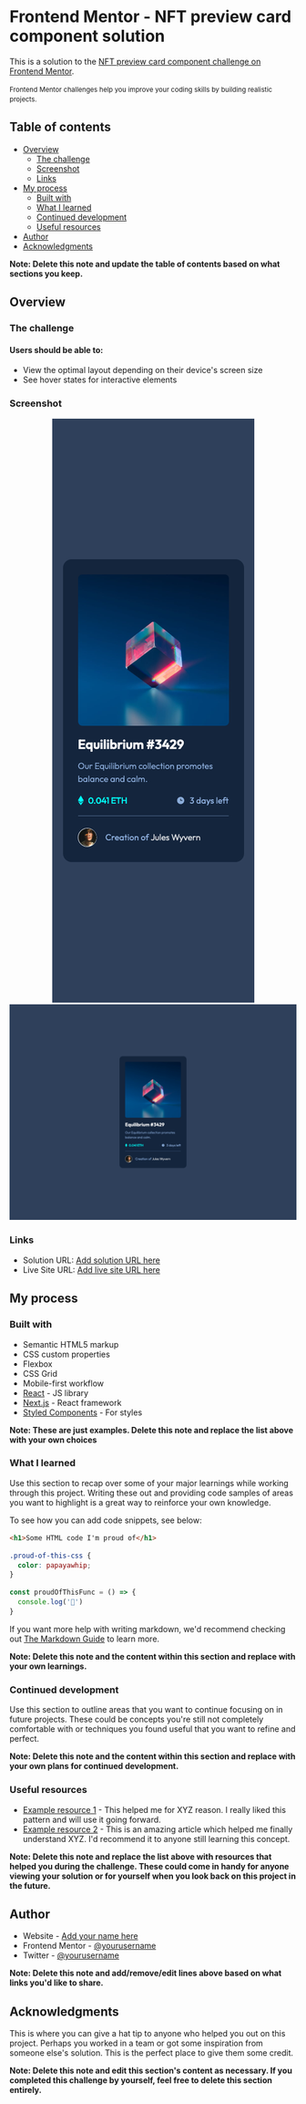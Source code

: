 <h1>Frontend Mentor - NFT preview card component solution</h1>

<p>This is a solution to the <a href="https://www.frontendmentor.io/challenges/nft-preview-card-component-SbdUL_w0U">NFT preview card component challenge on Frontend Mentor</a>.</p>
<small>Frontend Mentor challenges help you improve your coding skills by building realistic projects. </small>

<h2>Table of contents</h2>

<ul>
  <li>
    <a href="#overview">Overview</a>
    <ul>
      <li><a href="#the-challenge">The challenge</a></li>
      <li><a href="#screenshot">Screenshot</a></li>
      <li><a href="#links">Links</a></li>
    </ul>
  </li>
  <li>
    <a href="#my-process">My process</a>
    <ul>
      <li><a href="#built-with">Built with</a></li>
      <li><a href="#what-i-learned">What I learned</a></li>
      <li><a href="#continued-development">Continued development</a></li>
      <li><a href="#useful-resources">Useful resources</a></li>
    </ul>
  </li>
  <li><a href="#author">Author</a></li>
  <li><a href="#acknowledgments">Acknowledgments</a></li>
</ul>

<strong>Note: Delete this note and update the table of contents based on what sections you keep.</strong>

<h2 id="overview">Overview</h2>

<h3 id="the-challenge">The challenge</h3>

<h4>Users should be able to:</h4>
<ul>
  <li>View the optimal layout depending on their device's screen size</li>
  <li>See hover states for interactive elements</li>
</ul>

<h3 id="screenshot">Screenshot</h3>

<div style="text-align: center;">
  <img src="./screenshot/mobile.png" alt="mobile-screenshot">
  <img src="./screenshot/desktop.png" alt="desktop-screenshot">
</div>

<h3 id="link">Links</h3>

- Solution URL: [Add solution URL here](https://your-solution-url.com)
- Live Site URL: [Add live site URL here](https://your-live-site-url.com)

## My process

### Built with

- Semantic HTML5 markup
- CSS custom properties
- Flexbox
- CSS Grid
- Mobile-first workflow
- [React](https://reactjs.org/) - JS library
- [Next.js](https://nextjs.org/) - React framework
- [Styled Components](https://styled-components.com/) - For styles

**Note: These are just examples. Delete this note and replace the list above with your own choices**

### What I learned

Use this section to recap over some of your major learnings while working through this project. Writing these out and providing code samples of areas you want to highlight is a great way to reinforce your own knowledge.

To see how you can add code snippets, see below:

```html
<h1>Some HTML code I'm proud of</h1>
```
```css
.proud-of-this-css {
  color: papayawhip;
}
```
```js
const proudOfThisFunc = () => {
  console.log('🎉')
}
```

If you want more help with writing markdown, we'd recommend checking out [The Markdown Guide](https://www.markdownguide.org/) to learn more.

**Note: Delete this note and the content within this section and replace with your own learnings.**

### Continued development

Use this section to outline areas that you want to continue focusing on in future projects. These could be concepts you're still not completely comfortable with or techniques you found useful that you want to refine and perfect.

**Note: Delete this note and the content within this section and replace with your own plans for continued development.**

### Useful resources

- [Example resource 1](https://www.example.com) - This helped me for XYZ reason. I really liked this pattern and will use it going forward.
- [Example resource 2](https://www.example.com) - This is an amazing article which helped me finally understand XYZ. I'd recommend it to anyone still learning this concept.

**Note: Delete this note and replace the list above with resources that helped you during the challenge. These could come in handy for anyone viewing your solution or for yourself when you look back on this project in the future.**

## Author

- Website - [Add your name here](https://www.your-site.com)
- Frontend Mentor - [@yourusername](https://www.frontendmentor.io/profile/yourusername)
- Twitter - [@yourusername](https://www.twitter.com/yourusername)

**Note: Delete this note and add/remove/edit lines above based on what links you'd like to share.**

## Acknowledgments

This is where you can give a hat tip to anyone who helped you out on this project. Perhaps you worked in a team or got some inspiration from someone else's solution. This is the perfect place to give them some credit.

**Note: Delete this note and edit this section's content as necessary. If you completed this challenge by yourself, feel free to delete this section entirely.**
